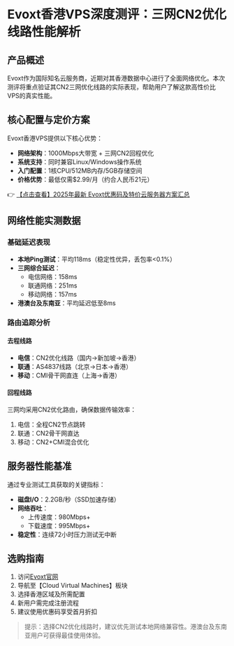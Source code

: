 # Evoxt香港VPS深度测评：三网CN2优化线路性能解析

## 产品概述
Evoxt作为国际知名云服务商，近期对其香港数据中心进行了全面网络优化。本次测评将重点验证其CN2三网优化线路的实际表现，帮助用户了解这款高性价比VPS的真实性能。

## 核心配置与定价方案
Evoxt香港VPS提供以下核心优势：
- **网络架构**：1000Mbps大带宽 + 三网CN2回程优化
- **系统支持**：同时兼容Linux/Windows操作系统
- **入门配置**：1核CPU/512MB内存/5GB存储空间
- **价格优势**：最低仅需$2.99/月（约合人民币21元）

👉 [【点击查看】2025年最新 Evoxt优惠码及特价云服务器方案汇总](https://bit.ly/evoxt)

## 网络性能实测数据
### 基础延迟表现
- **本地Ping测试**：平均118ms（稳定性优异，丢包率<0.1%）
- **三网综合延迟**：
  - 电信网络：158ms
  - 联通网络：251ms 
  - 移动网络：157ms
- **港澳台及东南亚**：平均延迟低至8ms

### 路由追踪分析
#### 去程线路
- **电信**：CN2优化线路（国内→新加坡→香港）
- **联通**：AS4837线路（北京→日本→香港）
- **移动**：CMI骨干网直连（上海→香港）

#### 回程线路
三网均采用CN2优化路由，确保数据传输效率：
1. 电信：全程CN2节点跳转
2. 联通：CN2骨干网直达
3. 移动：CN2+CMI混合优化

## 服务器性能基准
通过专业测试工具获取的关键指标：
- **磁盘I/O**：2.2GB/秒（SSD加速存储）
- **网络吞吐**：
  - 上传速度：980Mbps+
  - 下载速度：995Mbps+
- **稳定性**：连续72小时压力测试无中断

## 选购指南
1. 访问[Evoxt官网](https://bit.ly/evoxt)
2. 导航至【Cloud Virtual Machines】板块
3. 选择香港区域及所需配置
4. 新用户需完成注册流程
5. 建议使用优惠码享受首月折扣

> 提示：选择CN2优化线路时，建议优先测试本地网络兼容性。港澳台及东南亚用户可获得最佳使用体验。